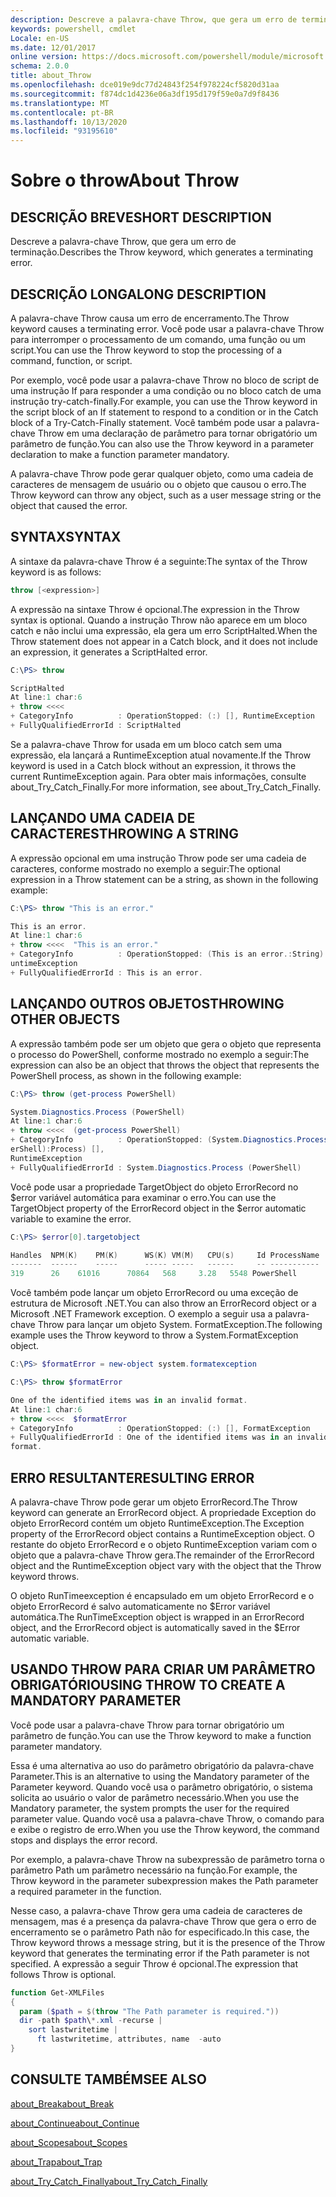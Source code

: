 ```yaml
---
description: Descreve a palavra-chave Throw, que gera um erro de terminação.
keywords: powershell, cmdlet
Locale: en-US
ms.date: 12/01/2017
online version: https://docs.microsoft.com/powershell/module/microsoft.powershell.core/about/about_throw?view=powershell-6&WT.mc_id=ps-gethelp
schema: 2.0.0
title: about_Throw
ms.openlocfilehash: dce019e9dc77d24843f254f978224cf5820d31aa
ms.sourcegitcommit: f874dc1d4236e06a3df195d179f59e0a7d9f8436
ms.translationtype: MT
ms.contentlocale: pt-BR
ms.lasthandoff: 10/13/2020
ms.locfileid: "93195610"
---
```

# <a name="about-throw"></a><span data-ttu-id="66aef-104">Sobre o throw</span><span class="sxs-lookup"><span data-stu-id="66aef-104">About Throw</span></span>

## <a name="short-description"></a><span data-ttu-id="66aef-105">DESCRIÇÃO BREVE</span><span class="sxs-lookup"><span data-stu-id="66aef-105">SHORT DESCRIPTION</span></span>
<span data-ttu-id="66aef-106">Descreve a palavra-chave Throw, que gera um erro de terminação.</span><span class="sxs-lookup"><span data-stu-id="66aef-106">Describes the Throw keyword, which generates a terminating error.</span></span>

## <a name="long-description"></a><span data-ttu-id="66aef-107">DESCRIÇÃO LONGA</span><span class="sxs-lookup"><span data-stu-id="66aef-107">LONG DESCRIPTION</span></span>

<span data-ttu-id="66aef-108">A palavra-chave Throw causa um erro de encerramento.</span><span class="sxs-lookup"><span data-stu-id="66aef-108">The Throw keyword causes a terminating error.</span></span> <span data-ttu-id="66aef-109">Você pode usar a palavra-chave Throw para interromper o processamento de um comando, uma função ou um script.</span><span class="sxs-lookup"><span data-stu-id="66aef-109">You can use the Throw keyword to stop the processing of a command, function, or script.</span></span>

<span data-ttu-id="66aef-110">Por exemplo, você pode usar a palavra-chave Throw no bloco de script de uma instrução If para responder a uma condição ou no bloco catch de uma instrução try-catch-finally.</span><span class="sxs-lookup"><span data-stu-id="66aef-110">For example, you can use the Throw keyword in the script block of an If statement to respond to a condition or in the Catch block of a Try-Catch-Finally statement.</span></span> <span data-ttu-id="66aef-111">Você também pode usar a palavra-chave Throw em uma declaração de parâmetro para tornar obrigatório um parâmetro de função.</span><span class="sxs-lookup"><span data-stu-id="66aef-111">You can also use the Throw keyword in a parameter declaration to make a function parameter mandatory.</span></span>

<span data-ttu-id="66aef-112">A palavra-chave Throw pode gerar qualquer objeto, como uma cadeia de caracteres de mensagem de usuário ou o objeto que causou o erro.</span><span class="sxs-lookup"><span data-stu-id="66aef-112">The Throw keyword can throw any object, such as a user message string or the object that caused the error.</span></span>

## <a name="syntax"></a><span data-ttu-id="66aef-113">SYNTAX</span><span class="sxs-lookup"><span data-stu-id="66aef-113">SYNTAX</span></span>

<span data-ttu-id="66aef-114">A sintaxe da palavra-chave Throw é a seguinte:</span><span class="sxs-lookup"><span data-stu-id="66aef-114">The syntax of the Throw keyword is as follows:</span></span>

```powershell
throw [<expression>]
```

<span data-ttu-id="66aef-115">A expressão na sintaxe Throw é opcional.</span><span class="sxs-lookup"><span data-stu-id="66aef-115">The expression in the Throw syntax is optional.</span></span> <span data-ttu-id="66aef-116">Quando a instrução Throw não aparece em um bloco catch e não inclui uma expressão, ela gera um erro ScriptHalted.</span><span class="sxs-lookup"><span data-stu-id="66aef-116">When the Throw statement does not appear in a Catch block, and it does not include an expression, it generates a ScriptHalted error.</span></span>

```powershell
C:\PS> throw

ScriptHalted
At line:1 char:6
+ throw <<<<
+ CategoryInfo          : OperationStopped: (:) [], RuntimeException
+ FullyQualifiedErrorId : ScriptHalted
```

<span data-ttu-id="66aef-117">Se a palavra-chave Throw for usada em um bloco catch sem uma expressão, ela lançará a RuntimeException atual novamente.</span><span class="sxs-lookup"><span data-stu-id="66aef-117">If the Throw keyword is used in a Catch block without an expression, it throws the current RuntimeException again.</span></span> <span data-ttu-id="66aef-118">Para obter mais informações, consulte about_Try_Catch_Finally.</span><span class="sxs-lookup"><span data-stu-id="66aef-118">For more information, see about_Try_Catch_Finally.</span></span>

## <a name="throwing-a-string"></a><span data-ttu-id="66aef-119">LANÇANDO UMA CADEIA DE CARACTERES</span><span class="sxs-lookup"><span data-stu-id="66aef-119">THROWING A STRING</span></span>

<span data-ttu-id="66aef-120">A expressão opcional em uma instrução Throw pode ser uma cadeia de caracteres, conforme mostrado no exemplo a seguir:</span><span class="sxs-lookup"><span data-stu-id="66aef-120">The optional expression in a Throw statement can be a string, as shown in the following example:</span></span>

```powershell
C:\PS> throw "This is an error."

This is an error.
At line:1 char:6
+ throw <<<<  "This is an error."
+ CategoryInfo          : OperationStopped: (This is an error.:String) [], R
untimeException
+ FullyQualifiedErrorId : This is an error.
```

## <a name="throwing-other-objects"></a><span data-ttu-id="66aef-121">LANÇANDO OUTROS OBJETOS</span><span class="sxs-lookup"><span data-stu-id="66aef-121">THROWING OTHER OBJECTS</span></span>

<span data-ttu-id="66aef-122">A expressão também pode ser um objeto que gera o objeto que representa o processo do PowerShell, conforme mostrado no exemplo a seguir:</span><span class="sxs-lookup"><span data-stu-id="66aef-122">The expression can also be an object that throws the object that represents the PowerShell process, as shown in the following example:</span></span>

```powershell
C:\PS> throw (get-process PowerShell)

System.Diagnostics.Process (PowerShell)
At line:1 char:6
+ throw <<<<  (get-process PowerShell)
+ CategoryInfo          : OperationStopped: (System.Diagnostics.Process (Pow
erShell):Process) [],
RuntimeException
+ FullyQualifiedErrorId : System.Diagnostics.Process (PowerShell)
```

<span data-ttu-id="66aef-123">Você pode usar a propriedade TargetObject do objeto ErrorRecord no $error variável automática para examinar o erro.</span><span class="sxs-lookup"><span data-stu-id="66aef-123">You can use the TargetObject property of the ErrorRecord object in the $error automatic variable to examine the error.</span></span>

```powershell
C:\PS> $error[0].targetobject

Handles  NPM(K)    PM(K)      WS(K) VM(M)   CPU(s)     Id ProcessName
-------  ------    -----      ----- -----   ------     -- -----------
319      26    61016      70864   568     3.28   5548 PowerShell
```

<span data-ttu-id="66aef-124">Você também pode lançar um objeto ErrorRecord ou uma exceção de estrutura de Microsoft .NET.</span><span class="sxs-lookup"><span data-stu-id="66aef-124">You can also throw an ErrorRecord object or a Microsoft .NET Framework exception.</span></span> <span data-ttu-id="66aef-125">O exemplo a seguir usa a palavra-chave Throw para lançar um objeto System. FormatException.</span><span class="sxs-lookup"><span data-stu-id="66aef-125">The following example uses the Throw keyword to throw a System.FormatException object.</span></span>

```powershell
C:\PS> $formatError = new-object system.formatexception

C:\PS> throw $formatError

One of the identified items was in an invalid format.
At line:1 char:6
+ throw <<<<  $formatError
+ CategoryInfo          : OperationStopped: (:) [], FormatException
+ FullyQualifiedErrorId : One of the identified items was in an invalid
format.
```

## <a name="resulting-error"></a><span data-ttu-id="66aef-126">ERRO RESULTANTE</span><span class="sxs-lookup"><span data-stu-id="66aef-126">RESULTING ERROR</span></span>

<span data-ttu-id="66aef-127">A palavra-chave Throw pode gerar um objeto ErrorRecord.</span><span class="sxs-lookup"><span data-stu-id="66aef-127">The Throw keyword can generate an ErrorRecord object.</span></span> <span data-ttu-id="66aef-128">A propriedade Exception do objeto ErrorRecord contém um objeto RuntimeException.</span><span class="sxs-lookup"><span data-stu-id="66aef-128">The Exception property of the ErrorRecord object contains a RuntimeException object.</span></span> <span data-ttu-id="66aef-129">O restante do objeto ErrorRecord e o objeto RuntimeException variam com o objeto que a palavra-chave Throw gera.</span><span class="sxs-lookup"><span data-stu-id="66aef-129">The remainder of the ErrorRecord object and the RuntimeException object vary with the object that the Throw keyword throws.</span></span>

<span data-ttu-id="66aef-130">O objeto RunTimeexception é encapsulado em um objeto ErrorRecord e o objeto ErrorRecord é salvo automaticamente no $Error variável automática.</span><span class="sxs-lookup"><span data-stu-id="66aef-130">The RunTimeException object is wrapped in an ErrorRecord object, and the ErrorRecord object is automatically saved in the $Error automatic variable.</span></span>

## <a name="using-throw-to-create-a-mandatory-parameter"></a><span data-ttu-id="66aef-131">USANDO THROW PARA CRIAR UM PARÂMETRO OBRIGATÓRIO</span><span class="sxs-lookup"><span data-stu-id="66aef-131">USING THROW TO CREATE A MANDATORY PARAMETER</span></span>

<span data-ttu-id="66aef-132">Você pode usar a palavra-chave Throw para tornar obrigatório um parâmetro de função.</span><span class="sxs-lookup"><span data-stu-id="66aef-132">You can use the Throw keyword to make a function parameter mandatory.</span></span>

<span data-ttu-id="66aef-133">Essa é uma alternativa ao uso do parâmetro obrigatório da palavra-chave Parameter.</span><span class="sxs-lookup"><span data-stu-id="66aef-133">This is an alternative to using the Mandatory parameter of the Parameter keyword.</span></span> <span data-ttu-id="66aef-134">Quando você usa o parâmetro obrigatório, o sistema solicita ao usuário o valor de parâmetro necessário.</span><span class="sxs-lookup"><span data-stu-id="66aef-134">When you use the Mandatory parameter, the system prompts the user for the required parameter value.</span></span> <span data-ttu-id="66aef-135">Quando você usa a palavra-chave Throw, o comando para e exibe o registro de erro.</span><span class="sxs-lookup"><span data-stu-id="66aef-135">When you use the Throw keyword, the command stops and displays the error record.</span></span>

<span data-ttu-id="66aef-136">Por exemplo, a palavra-chave Throw na subexpressão de parâmetro torna o parâmetro Path um parâmetro necessário na função.</span><span class="sxs-lookup"><span data-stu-id="66aef-136">For example, the Throw keyword in the parameter subexpression makes the Path parameter a required parameter in the function.</span></span>

<span data-ttu-id="66aef-137">Nesse caso, a palavra-chave Throw gera uma cadeia de caracteres de mensagem, mas é a presença da palavra-chave Throw que gera o erro de encerramento se o parâmetro Path não for especificado.</span><span class="sxs-lookup"><span data-stu-id="66aef-137">In this case, the Throw keyword throws a message string, but it is the presence of the Throw keyword that generates the terminating error if the Path parameter is not specified.</span></span> <span data-ttu-id="66aef-138">A expressão a seguir Throw é opcional.</span><span class="sxs-lookup"><span data-stu-id="66aef-138">The expression that follows Throw is optional.</span></span>

```powershell
function Get-XMLFiles
{
  param ($path = $(throw "The Path parameter is required."))
  dir -path $path\*.xml -recurse |
    sort lastwritetime |
      ft lastwritetime, attributes, name  -auto
}
```

## <a name="see-also"></a><span data-ttu-id="66aef-139">CONSULTE TAMBÉM</span><span class="sxs-lookup"><span data-stu-id="66aef-139">SEE ALSO</span></span>

[<span data-ttu-id="66aef-140">about_Break</span><span class="sxs-lookup"><span data-stu-id="66aef-140">about_Break</span></span>](about_Break.md)

[<span data-ttu-id="66aef-141">about_Continue</span><span class="sxs-lookup"><span data-stu-id="66aef-141">about_Continue</span></span>](about_Continue.md)

[<span data-ttu-id="66aef-142">about_Scopes</span><span class="sxs-lookup"><span data-stu-id="66aef-142">about_Scopes</span></span>](about_Scopes.md)

[<span data-ttu-id="66aef-143">about_Trap</span><span class="sxs-lookup"><span data-stu-id="66aef-143">about_Trap</span></span>](about_Trap.md)

[<span data-ttu-id="66aef-144">about_Try_Catch_Finally</span><span class="sxs-lookup"><span data-stu-id="66aef-144">about_Try_Catch_Finally</span></span>](about_Try_Catch_Finally.md)
